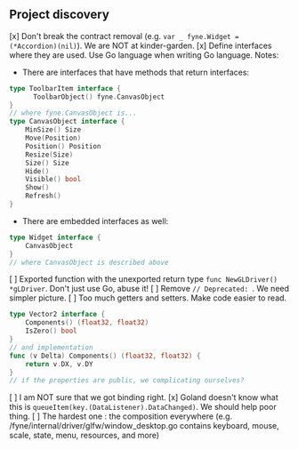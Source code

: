 Project discovery
---

[x] Don't break the contract removal (e.g. `var _ fyne.Widget = (*Accordion)(nil)`). We are NOT at kinder-garden.
[x] Define interfaces where they are used. Use Go language when writing Go language.
Notes:
* There are interfaces that have methods that return interfaces:
```go
type ToolbarItem interface {
      ToolbarObject() fyne.CanvasObject
}
// where fyne.CanvasObject is...
type CanvasObject interface {
	MinSize() Size
	Move(Position)
	Position() Position
	Resize(Size)
	Size() Size
	Hide()
	Visible() bool
	Show()
	Refresh()
}
```
* There are embedded interfaces as well:
```go
type Widget interface {
    CanvasObject
}
// where CanvasObject is described above
```

[ ] Exported function with the unexported return type `func NewGLDriver() *gLDriver`. Don't just use Go, abuse it!
[ ] Remove `// Deprecated: `. We need simpler picture.
[ ] Too much getters and setters. Make code easier to read.

```go
type Vector2 interface {
	Components() (float32, float32)
	IsZero() bool
}
// and implementation
func (v Delta) Components() (float32, float32) {
    return v.DX, v.DY
}
// if the properties are public, we complicating ourselves?
```

[ ] I am NOT sure that we got binding right.
[x] Goland doesn't know what this is `queueItem(key.(DataListener).DataChanged)`. We should help poor thing.
[ ] The hardest one : the composition everywhere (e.g. /fyne/internal/driver/glfw/window_desktop.go contains keyboard, mouse, scale, state, menu, resources, and more)